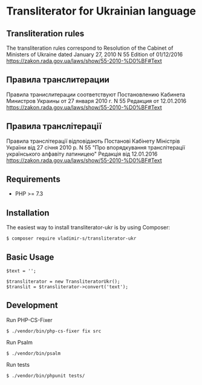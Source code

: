 # Transliterator for Ukrainian language

## Transliteration rules

The transliteration rules correspond to
Resolution of the Cabinet of Ministers of Ukraine dated January 27, 2010 N 55
Edition of 01/12/2016 
https://zakon.rada.gov.ua/laws/show/55-2010-%D0%BF#Text

## Правила транслитерации

Правила транислитерации соответствуют
Постановлению Кабинета Министров Украины от 27 января 2010 г. N 55
Редакция от 12.01.2016
https://zakon.rada.gov.ua/laws/show/55-2010-%D0%BF#Text

## Правила транслітерації

Правила транслітерації відповідають
Постанові Кабінету Міністрів України від 27 січня 2010 р. N 55
"Про впорядкування транслітерації українського алфавіту латиницею"
Редакція від 12.01.2016
https://zakon.rada.gov.ua/laws/show/55-2010-%D0%BF#Text

## Requirements

 - PHP >= 7.3

## Installation

The easiest way to install transliterator-ukr is by using Composer:

```
$ composer require vladimir-s/transliterator-ukr
```

## Basic Usage

```
$text = '';

$transliterator = new TransliteratorUkr();
$translit = $transliterator->convert('text');
```

## Development

Run PHP-CS-Fixer

```
$ ./vendor/bin/php-cs-fixer fix src
```

Run Psalm

```
$ ./vendor/bin/psalm
```

Run tests

```
$ ./vendor/bin/phpunit tests/
```